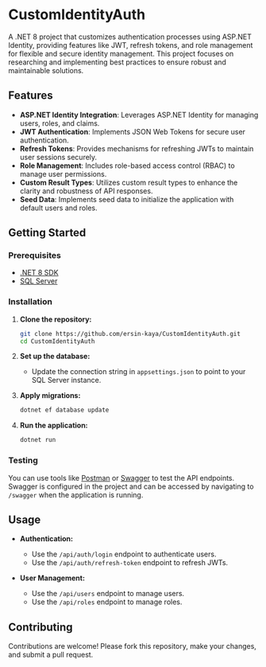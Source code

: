 # CustomIdentityAuth

A .NET 8 project that customizes authentication processes using ASP.NET Identity, providing features like JWT, refresh tokens, and role management for flexible and secure identity management. This project focuses on researching and implementing best practices to ensure robust and maintainable solutions.

## Features

- **ASP.NET Identity Integration**: Leverages ASP.NET Identity for managing users, roles, and claims.
- **JWT Authentication**: Implements JSON Web Tokens for secure user authentication.
- **Refresh Tokens**: Provides mechanisms for refreshing JWTs to maintain user sessions securely.
- **Role Management**: Includes role-based access control (RBAC) to manage user permissions.
- **Custom Result Types**: Utilizes custom result types to enhance the clarity and robustness of API responses.
- **Seed Data**: Implements seed data to initialize the application with default users and roles.

## Getting Started

### Prerequisites

- [.NET 8 SDK](https://dotnet.microsoft.com/download/dotnet/8.0)
- [SQL Server](https://www.microsoft.com/en-us/sql-server/sql-server-downloads)

### Installation

1. **Clone the repository:**

    ```bash
    git clone https://github.com/ersin-kaya/CustomIdentityAuth.git
    cd CustomIdentityAuth
    ```

2. **Set up the database:**

    - Update the connection string in `appsettings.json` to point to your SQL Server instance.

3. **Apply migrations:**

    ```bash
    dotnet ef database update
    ```

4. **Run the application:**

    ```bash
    dotnet run
    ```

### Testing

You can use tools like [Postman](https://www.postman.com/) or [Swagger](https://swagger.io/) to test the API endpoints. Swagger is configured in the project and can be accessed by navigating to `/swagger` when the application is running.

## Usage

- **Authentication:**
  - Use the `/api/auth/login` endpoint to authenticate users.
  - Use the `/api/auth/refresh-token` endpoint to refresh JWTs.

- **User Management:**
  - Use the `/api/users` endpoint to manage users.
  - Use the `/api/roles` endpoint to manage roles.

## Contributing

Contributions are welcome! Please fork this repository, make your changes, and submit a pull request.
